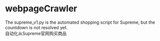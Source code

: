 # webpageCrawler

The supreme_v1.py is the automated shopping script for Supreme, but the countdown is not resolved yet.                                     
自动化从Supreme官网购买商品
